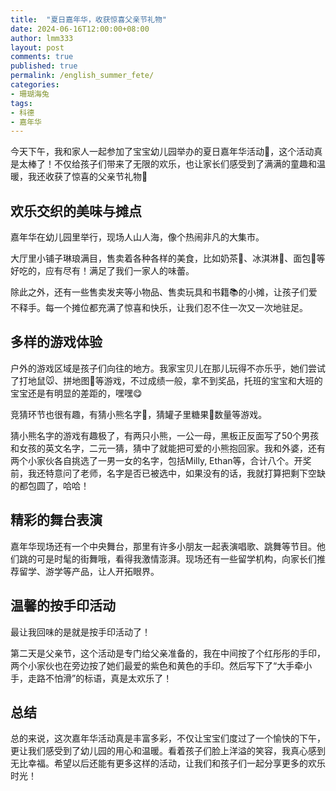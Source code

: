 ```yaml
---
title:  "夏日嘉年华，收获惊喜父亲节礼物"
date: 2024-06-16T12:00:00+08:00
author: lmm333
layout: post
comments: true
published: true
permalink: /english_summer_fete/
categories:
- 珊瑚海兔
tags:
- 科德
- 嘉年华
---
```


今天下午，我和家人一起参加了宝宝幼儿园举办的夏日嘉年华活动🎡，这个活动真是太棒了！不仅给孩子们带来了无限的欢乐，也让家长们感受到了满满的童趣和温暖，我还收获了惊喜的父亲节礼物🎁

## 欢乐交织的美味与摊点

嘉年华在幼儿园里举行，现场人山人海，像个热闹非凡的大集市。

大厅里小铺子琳琅满目，售卖着各种各样的美食，比如奶茶🥤、冰淇淋🍦、面包🍞等好吃的，应有尽有！满足了我们一家人的味蕾。

除此之外，还有一些售卖发夹等小物品、售卖玩具和书籍📚的小摊，让孩子们爱不释手。每一个摊位都充满了惊喜和快乐，让我们忍不住一次又一次地驻足。

## 多样的游戏体验

户外的游戏区域是孩子们向往的地方。我家宝贝儿在那儿玩得不亦乐乎，她们尝试了打地鼠🐭、拼地图🧩等游戏，不过成绩一般，拿不到奖品，托班的宝宝和大班的宝宝还是有明显的差距的，嘿嘿😋

竞猜环节也很有趣，有猜小熊名字🐻，猜罐子里糖果🍬数量等游戏。

猜小熊名字的游戏有趣极了，有两只小熊，一公一母，黑板正反面写了50个男孩和女孩的英文名字，二元一猜，猜中了就能把可爱的小熊抱回家。我和外婆，还有两个小家伙各自挑选了一男一女的名字，包括Milly, Ethan等，合计八个。开奖前，我还特意问了老师，名字是否已被选中，如果没有的话，我就打算把剩下空缺的都包圆了，哈哈！

## 精彩的舞台表演
嘉年华现场还有一个中央舞台，那里有许多小朋友一起表演唱歌、跳舞等节目。他们跳的可是时髦的街舞哦，看得我激情澎湃。现场还有一些留学机构，向家长们推荐留学、游学等产品，让人开拓眼界。

## 温馨的按手印活动

最让我回味的是就是按手印活动了！

第二天是父亲节，这个活动是专门给父亲准备的，我在中间按了个红彤彤的手印，两个小家伙也在旁边按了她们最爱的紫色和黄色的手印。然后写下了“大手牵小手，走路不怕滑”的标语，真是太欢乐了！

## 总结
总的来说，这次嘉年华活动真是丰富多彩，不仅让宝宝们度过了一个愉快的下午，更让我们感受到了幼儿园的用心和温暖。看着孩子们脸上洋溢的笑容，我真心感到无比幸福。希望以后还能有更多这样的活动，让我们和孩子们一起分享更多的欢乐时光！
